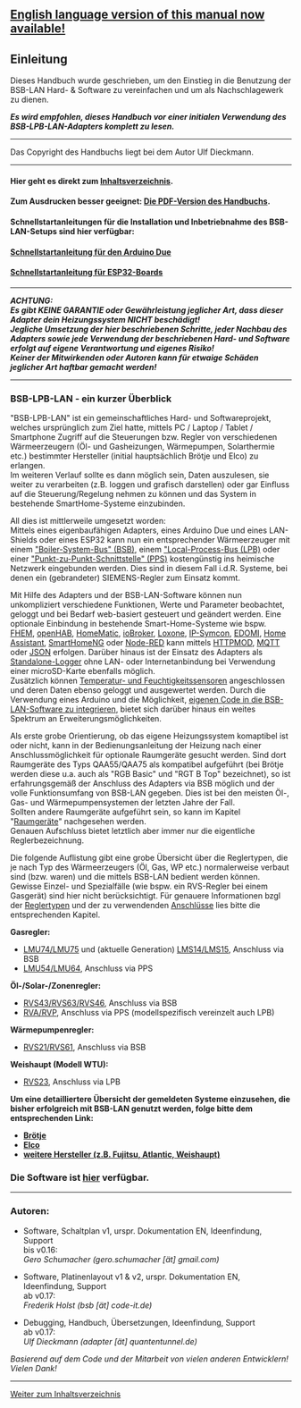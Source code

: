 <h2><b><a href="https://1coderookie.github.io/BSB-LPB-LAN_EN">English language version of this manual now available!</a></b></h2>  
   
## Einleitung  

Dieses Handbuch wurde geschrieben, um den Einstieg in die Benutzung der BSB-LAN Hard- & Software zu vereinfachen und um als Nachschlagewerk zu dienen.  

***Es wird empfohlen, dieses Handbuch vor einer initialen Verwendung des BSB-LPB-LAN-Adapters komplett zu lesen.***    
    
---  
  
Das Copyright des Handbuchs liegt bei dem Autor Ulf Dieckmann.
  
---  
    
#### Hier geht es direkt zum [Inhaltsverzeichnis](inhaltsverzeichnis.md).   
    
#### Zum Ausdrucken besser geeignet: [Die PDF-Version des Handbuchs](https://github.com/1coderookie/BSB-LPB-LAN/raw/master/Handbuch_BSB-LPB-LAN-Adapter.pdf).  
  
#### Schnellstartanleitungen für die Installation und Inbetriebnahme des BSB-LAN-Setups sind hier verfügbar:
#### [Schnellstartanleitung für den Arduino Due](SSA_DUE.md)
#### [Schnellstartanleitung für ESP32-Boards](SSA_ESP32.md)
  
---  

***ACHTUNG:  
Es gibt KEINE GARANTIE oder Gewährleistung jeglicher Art, dass dieser Adapter dein Heizungssystem NICHT beschädigt!  
Jegliche Umsetzung der hier beschriebenen Schritte, jeder Nachbau des Adapters sowie jede Verwendung der beschriebenen Hard- und Software erfolgt auf eigene Verantwortung und eigenes Risiko!  
Keiner der Mitwirkenden oder Autoren kann für etwaige Schäden jeglicher Art haftbar gemacht werden!***   

---
  
### BSB-LPB-LAN - ein kurzer Überblick   

"BSB-LPB-LAN" ist ein gemeinschaftliches Hard- und Softwareprojekt, welches ursprünglich zum Ziel hatte, mittels PC / Laptop / Tablet / Smartphone Zugriff auf die Steuerungen bzw. Regler von verschiedenen Wärmeerzeugern (Öl- und Gasheizungen, Wärmepumpen, Solarthermie etc.) bestimmter Hersteller (initial hauptsächlich Brötje und Elco) zu erlangen.  
Im weiteren Verlauf sollte es dann möglich sein, Daten auszulesen, sie weiter zu verarbeiten (z.B. loggen und grafisch darstellen) oder gar Einfluss auf die Steuerung/Regelung nehmen zu können und das System in bestehende SmartHome-Systeme einzubinden.  
    
All dies ist mittlerweile umgesetzt worden:  
Mittels eines eigenbaufähigen Adapters, eines Arduino Due und eines LAN-Shields oder eines ESP32 kann nun ein entsprechender Wärmeerzeuger mit einem ["Boiler-System-Bus" (BSB)](kap10.md#1011-bsb), einem ["Local-Process-Bus (LPB)](kap10.md#1012-lpb) oder einer ["Punkt-zu-Punkt-Schnittstelle" (PPS)](kap10.md#1013-pps-schnittstelle) kostengünstig ins heimische Netzwerk eingebunden werden. Dies sind in diesem Fall i.d.R. Systeme, bei denen ein (gebrandeter) SIEMENS-Regler zum Einsatz kommt.

Mit Hilfe des Adapters und der BSB-LAN-Software können nun unkompliziert verschiedene Funktionen, Werte und Parameter beobachtet, geloggt und bei Bedarf web-basiert gesteuert und geändert werden.
Eine optionale Einbindung in bestehende Smart-Home-Systeme wie bspw. [FHEM](kap08.md#81-fhem), [openHAB](kap08.md#82-openhab), [HomeMatic](kap08.md#83-homematic-eq3), [ioBroker](kap08.md#84-iobroker), [Loxone](kap08.md#85-loxone), [IP-Symcon](kap08.md#86-ip-symcon), [EDOMI](kap08.md#810-edomi), [Home Assistant](kap08.md#811-home-assistant), [SmartHomeNG](kap08.md#812-smarthomeng) oder [Node-RED](kap08.md#813-node-red) kann mittels [HTTPMOD](kap08.md#812-einbindung-mittels-httpmod-modul), [MQTT](kap05.md#52-mqtt) oder [JSON](kap05.md#53-json) erfolgen. 
Darüber hinaus ist der Einsatz des Adapters als [Standalone-Logger](kap06.md#61-loggen-von-daten) ohne LAN- oder Internetanbindung bei Verwendung einer microSD-Karte ebenfalls möglich.  
Zusätzlich können [Temperatur- und Feuchtigkeitssensoren](kap07.md#71-verwendung-optionaler-sensoren-dht22-ds18b20-bme280) angeschlossen und deren Daten ebenso geloggt und ausgewertet werden. Durch die Verwendung eines Arduino und die Möglichkeit, [eigenen Code in die BSB-LAN-Software zu integrieren](kap06.md#68-eigenen-code-in-bsb-lan-einbinden), bietet sich darüber hinaus ein weites Spektrum an Erweiterungsmöglichkeiten.  

    
Als erste grobe Orientierung, ob das eigene Heizungssystem komaptibel ist oder nicht, kann in der Bedienungsanleitung der Heizung nach einer Anschlussmöglichkeit für optionale Raumgeräte gesucht werden. Sind dort Raumgeräte des Typs QAA55/QAA75 als kompatibel aufgeführt (bei Brötje werden diese u.a. auch als "RGB Basic" und "RGT B Top" bezeichnet), so ist erfahrungsgemäß der Anschluss des Adapters via BSB möglich und der volle Funktionsumfang von BSB-LAN gegeben. Dies ist bei den meisten Öl-, Gas- und Wärmepumpensystemen der letzten Jahre der Fall.  
Sollten andere Raumgeräte aufgeführt sein, so kann im Kapitel "[Raumgeräte](kap10.md#105-konventionelle-raumgeräte-für-die-aufgeführten-reglertypen)" nachgesehen werden.  
Genauen Aufschluss bietet letztlich aber immer nur die eigentliche Reglerbezeichnung.  
   
Die folgende Auflistung gibt eine grobe Übersicht über die Reglertypen, die je nach Typ des Wärmeerzeugers (Öl, Gas, WP etc.) normalerweise verbaut sind (bzw. waren) und die mittels BSB-LAN bedient werden können. Gewisse Einzel- und Spezialfälle (wie bspw. ein RVS-Regler bei einem Gasgerät) sind hier nicht berücksichtigt. Für genauere Informationen bzgl der [Reglertypen](kap10.md#102-detaillierte-beschreibung-der-kompatiblen-regler) und der zu verwendenden [Anschlüsse](kap03.md#31-anschluss-des-adapters) lies bitte die entsprechenden Kapitel.

**Gasregler:**  
- [LMU74/LMU75](kap10.md#10211-lmu-regler) und (aktuelle Generation) [LMS14/LMS15](kap10.md#10212-lms-regler), Anschluss via BSB  
- [LMU54/LMU64](kap10.md#10211-lmu-regler), Anschluss via PPS   
   
**Öl-/Solar-/Zonenregler:**  
- [RVS43/RVS63/RVS46](kap10.md#10222-rvs-regler), Anschluss via BSB  
- [RVA/RVP](kap10.md#10221-rva--und-rvp-regler), Anschluss via PPS (modellspezifisch vereinzelt auch LPB)  
   
**Wärmepumpenregler:**  
- [RVS21/RVS61](kap10.md#10222-rvs-regler), Anschluss via BSB  
   
**Weishaupt (Modell WTU):**  
- [RVS23](kap10.md#10222-rvs-regler), Anschluss via LPB    
   
   
**Um eine detailliertere Übersicht der gemeldeten Systeme einzusehen, die bisher erfolgreich mit BSB-LAN genutzt werden, folge bitte dem entsprechenden Link:**  
- **[Brötje](kap11.md#111-brötje)**
- **[Elco](kap11.md#112-elco)**
- **[weitere Hersteller (z.B. Fujitsu, Atlantic, Weishaupt)](ap11.md#113-weitere-hersteller)**      
   
  
### Die Software ist [hier](https://github.com/fredlcore/BSB-LAN) verfügbar.  

---  

### Autoren:   

-   Software, Schaltplan v1, urspr. Dokumentation EN, Ideenfindung, Support  
    bis v0.16:  
    *Gero Schumacher (gero.schumacher \[ät\] gmail.com)*

-   Software, Platinenlayout v1 & v2, urspr. Dokumentation EN, Ideenfindung, Support  
    ab v0.17:  
    *Frederik Holst (bsb \[ät\] code-it.de)*

-   Debugging, Handbuch, Übersetzungen, Ideenfindung, Support  
    ab v0.17:  
    *Ulf Dieckmann (adapter \[ät\] quantentunnel.de)*

*Basierend auf dem Code und der Mitarbeit von vielen anderen
Entwicklern! Vielen Dank!*  
      
    
    

---
    
[Weiter zum Inhaltsverzeichnis](inhaltsverzeichnis.md)  


